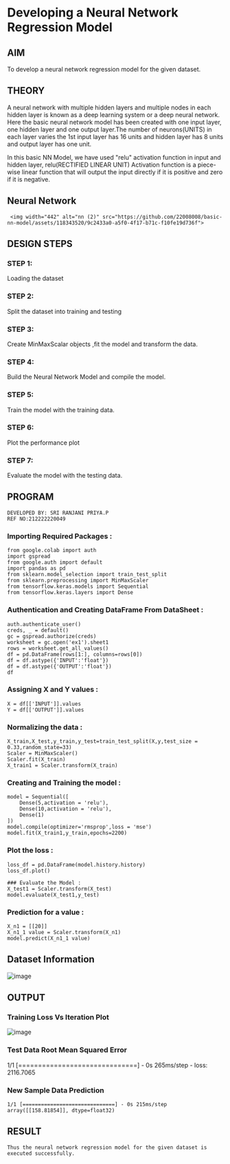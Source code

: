 # Developing a Neural Network Regression Model

## AIM

To develop a neural network regression model for the given dataset.

## THEORY

A neural network with multiple hidden layers and multiple nodes in each hidden layer is known as a deep learning system or a deep neural network. Here the basic neural network model has been created with one input layer, one hidden layer and one output layer.The number of neurons(UNITS) in each layer varies the 1st input layer has 16 units and hidden layer has 8 units and output layer has one unit.

In this basic NN Model, we have used "relu" activation function in input and hidden layer, relu(RECTIFIED LINEAR UNIT) Activation function is a piece-wise linear function that will output the input directly if it is positive and zero if it is negative.

## Neural Network 
```
 <img width="442" alt="nn (2)" src="https://github.com/22008008/basic-nn-model/assets/118343520/9c2433a0-a5f0-4f17-b71c-f10fe19d736f">
```
## DESIGN STEPS

### STEP 1:

Loading the dataset

### STEP 2:

Split the dataset into training and testing

### STEP 3:

Create MinMaxScalar objects ,fit the model and transform the data.

### STEP 4:

Build the Neural Network Model and compile the model.

### STEP 5:

Train the model with the training data.

### STEP 6:

Plot the performance plot

### STEP 7:

Evaluate the model with the testing data.

## PROGRAM

```
DEVELOPED BY: SRI RANJANI PRIYA.P
REF NO:212222220049
```

### Importing Required Packages :
```
from google.colab import auth
import gspread
from google.auth import default
import pandas as pd
from sklearn.model_selection import train_test_split
from sklearn.preprocessing import MinMaxScaler
from tensorflow.keras.models import Sequential
from tensorflow.keras.layers import Dense
```

### Authentication and Creating DataFrame From DataSheet :
```
auth.authenticate_user()
creds, _ = default()
gc = gspread.authorize(creds)
worksheet = gc.open('ex1').sheet1
rows = worksheet.get_all_values()
df = pd.DataFrame(rows[1:], columns=rows[0])
df = df.astype({'INPUT':'float'})
df = df.astype({'OUTPUT':'float'})
df
```

### Assigning X and Y values :
```
X = df[['INPUT']].values
Y = df[['OUTPUT']].values
```

### Normalizing the data :
```
X_train,X_test,y_train,y_test=train_test_split(X,y,test_size = 0.33,random_state=33)
Scaler = MinMaxScaler()
Scaler.fit(X_train)
X_train1 = Scaler.transform(X_train)
```

### Creating and Training the model :
```
model = Sequential([
    Dense(5,activation = 'relu'),
    Dense(10,activation = 'relu'),
    Dense(1)
])
model.compile(optimizer='rmsprop',loss = 'mse')
model.fit(X_train1,y_train,epochs=2200)
```

### Plot the loss :
```
loss_df = pd.DataFrame(model.history.history)
loss_df.plot()

### Evaluate the Model :
X_test1 = Scaler.transform(X_test)
model.evaluate(X_test1,y_test)
```

### Prediction for a value :
```
X_n1 = [[20]]
X_n1_1 value = Scaler.transform(X_n1)
model.predict(X_n1_1 value)
```


## Dataset Information

![image](https://github.com/22008008/basic-nn-model/assets/118343520/cebcd648-079b-4db2-b3b7-efdcb10b058e)



## OUTPUT

### Training Loss Vs Iteration Plot

![image](https://github.com/22008008/basic-nn-model/assets/118343520/1bd163bb-c7f6-4e20-9364-29afe5ea919f)



### Test Data Root Mean Squared Error

1/1 [==============================] - 0s 265ms/step - loss: 2116.7065

### New Sample Data Prediction
```
1/1 [==============================] - 0s 215ms/step
array([[158.81854]], dtype=float32)
```
## RESULT
```
Thus the neural network regression model for the given dataset is executed successfully.
```
